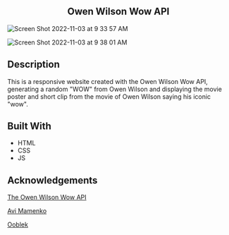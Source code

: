 <h2 align="center"> Owen Wilson Wow API </h2>

![Screen Shot 2022-11-03 at 9 33 57 AM](https://user-images.githubusercontent.com/91632194/199734651-bc85f136-8862-4e3e-98e7-c674b82bd8b1.png)

![Screen Shot 2022-11-03 at 9 38 01 AM](https://user-images.githubusercontent.com/91632194/199735526-c78738c5-4f4c-4f00-a8d2-c839e3de9295.png)


## Description
This is a responsive website created with the Owen Wilson Wow API, generating a random "WOW" from Owen Wilson and displaying the movie poster and
short clip from the movie of Owen Wilson saying his iconic "wow". 

## Built With

- HTML
- CSS
- JS

## Acknowledgements 

[The Owen Wilson Wow API](https://owen-wilson-wow-api.herokuapp.com/)

[Avi Mamenko](https://amamenko.github.io/)

[Ooblek](https://codepen.io/ooblek/)




